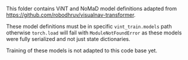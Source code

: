 This folder contains ViNT and NoMaD model definitions adapted from https://github.com/robodhruv/visualnav-transformer.

These model definitions must be in specific `vint_train.models` path otherwise `torch.load` will fail with
`ModuleNotFoundError` as these models were fully serialized and not just state dictionaries.

Training of these models is not adapted to this code base yet.